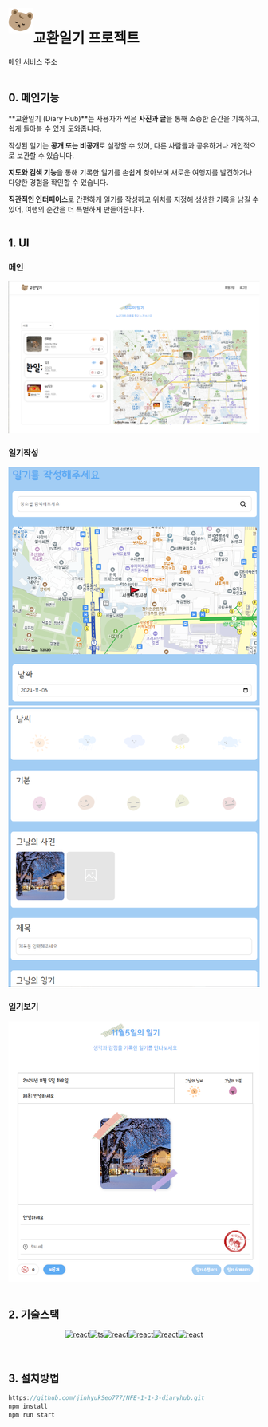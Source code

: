 # <img style="position: relative; top: -20px" src="./public/assets/logo.svg" alt="로고" width="50" height="50">교환일기 프로젝트
<a href="https://nfe-1-1-3-diaryhub.vercel.app/" style="text-decoration: none;">메인 서비스 주소</a>
<br>
<br>

## 0. 메인기능
**교환일기 (Diary Hub)**는 사용자가 찍은 **사진과 글**을 통해 소중한 순간을 기록하고, 쉽게 돌아볼 수 있게 도와줍니다.

작성된 일기는 **공개 또는 비공개**로 설정할 수 있어, 다른 사람들과 공유하거나 개인적으로 보관할 수 있습니다.

**지도와 검색 기능**을 통해 기록한 일기를 손쉽게 찾아보며 새로운 여행지를 발견하거나 다양한 경험을 확인할 수 있습니다.

**직관적인 인터페이스**로 간편하게 일기를 작성하고 위치를 지정해 생생한 기록을 남길 수 있어, 여행의 순간을 더 특별하게 만들어줍니다.
<br>
<br>

## 1. UI
### 메인
![Main UI](screenshots/main-ui.png)
### 일기작성
![CreateDiary UI](screenshots/create-diary-ui-1.png)
![CreateDiary UI](screenshots/create-diary-ui-2.png)
### 일기보기
![Detail UI](screenshots/detail-ui.png)
<br>
<br>

## 2. 기술스택
<div style="display: flex; justify-content: center; align-items: center;">
  <a href="https://ko.react.dev/learn" target="_blank"><img src="https://encrypted-tbn0.gstatic.com/images?q=tbn:ANd9GcSg1MndL-Xp1JcnqaB0YOqTp6zDjrwYyGKsPA&s" alt="react" width="55" height="50"></a>
  <a href="https://www.typescriptlang.org/" target="_blank"><img src="https://blog.kakaocdn.net/dn/ba1PQr/btq3Ke1IOHs/vTmtOKn2EBRkqQT1JnY8j1/tfile.svg" alt="ts" width="50" height="50"></a>
  <a href="https://vanilla-extract.style/" target="_blank"><img src="https://avatars.githubusercontent.com/u/112610040?v=4" alt="react" width="50" height="50"></a>
  <a href="https://www.kakaocorp.com/page/service/service/KakaoMap" target="_blank"><img src="https://t1.kakaocdn.net/kakaocorp/kakaocorp/admin/1ca66319017800001.png" alt="react" width="50" height="50"></a> 
  <a href="https://kenwheeler.github.io/slick/" target="_blank"><img src="https://www.uxmatter.com/wp-content/uploads/2021/02/slick.png" alt="react" width="70" height="50"></a> 
  <a href="https://eslint.org/" target="_blank"><img src="https://upload.wikimedia.org/wikipedia/commons/thumb/e/e3/ESLint_logo.svg/1200px-ESLint_logo.svg.png" alt="react" width="55" height="50"></a> 
</div>
<br>
<br>

## 3. 설치방법
```javascript
https://github.com/jinhyukSeo777/NFE-1-1-3-diaryhub.git
npm install
npm run start
```
<br>







